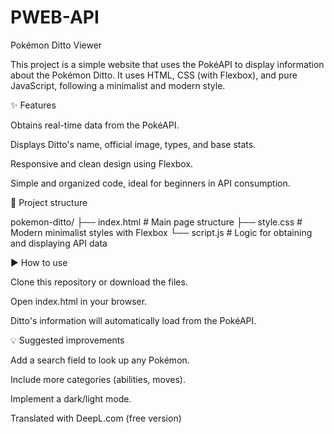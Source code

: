 # PWEB-API

Pokémon Ditto Viewer

This project is a simple website that uses the PokéAPI to display information about the Pokémon Ditto. It uses HTML, CSS (with Flexbox), and pure JavaScript, following a minimalist and modern style.

✨ Features



Obtains real-time data from the PokéAPI.

Displays Ditto's name, official image, types, and base stats.

Responsive and clean design using Flexbox.

Simple and organized code, ideal for beginners in API consumption.


📂 Project structure

pokemon-ditto/
├── index.html   # Main page structure
├── style.css    # Modern minimalist styles with Flexbox
└── script.js    # Logic for obtaining and displaying API data

▶️ How to use



Clone this repository or download the files.

Open index.html in your browser.

Ditto's information will automatically load from the PokéAPI.


💡 Suggested improvements



Add a search field to look up any Pokémon.

Include more categories (abilities, moves).

Implement a dark/light mode.

Translated with DeepL.com (free version)